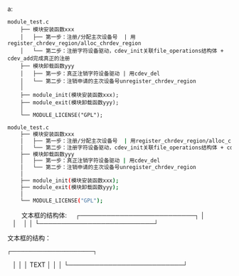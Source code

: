 
a:

    module_test.c
        ├── 模块安装函数xxx
        │   ├── 第一步：注册/分配主次设备号  | 用register_chrdev_region/alloc_chrdev_region
        │   └── 第二步：注册字符设备驱动，cdev_init关联file_operations结构体 + cdev_add完成真正的注册
        ├── 模块卸载函数yyy
        │   ├── 第一步：真正注销字符设备驱动 | 用cdev_del
        │   └── 第二步：注销申请的主次设备号unregister_chrdev_region
        │   
        ├── module_init(模块安装函数xxx);
        ├── module_exit(模块卸载函数yyy);
        │ 
        └── MODULE_LICENSE("GPL");
        
        
```bash
module_test.c
    ├── 模块安装函数xxx
    │   ├── 第一步：注册/分配主次设备号  | 用register_chrdev_region/alloc_chrdev_region
    │   └── 第二步：注册字符设备驱动，cdev_init关联file_operations结构体 + cdev_add完成真正的注册
    ├── 模块卸载函数yyy
    │   ├── 第一步：真正注销字符设备驱动 | 用cdev_del
    │   └── 第二步：注销申请的主次设备号unregister_chrdev_region
    │   
    ├── module_init(模块安装函数xxx);
    ├── module_exit(模块卸载函数yyy);
    │ 
    └── MODULE_LICENSE("GPL");
```
        
文本框的结构体: 
    
    ┌──────────────────────────┐
    │	
    │
    │						   │
    └──────────────────────────┘
        
        
文本框的结构：

    ┌──────────────────────────┐
    │                          │
    │    TEXT                  │
    │                          │
    └──────────────────────────┘    
        
